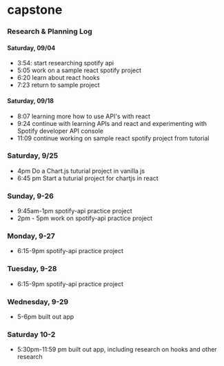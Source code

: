 # capstone

### Research & Planning Log
#### Saturday, 09/04
* 3:54: start researching spotify api
* 5:05 work on a sample react spotify project
* 6:20 learn about react hooks
* 7:23 return to sample project
#### Saturday, 09/18
* 8:07 learning more how to use API's with react
* 9:24 continue with learning APIs and react and experimenting with Spotify developer API console
* 11:09 continue working on sample react spotify project from tutorial

### Saturday, 9/25
* 4pm Do a Chart.js tuturial project in vanilla js
* 6:45 pm Start a tuturial project for chartjs in react

### Sunday, 9-26
* 9:45am-1pm spotify-api practice project
* 2pm - 5pm work on spotify-api practice project

### Monday, 9-27
* 6:15-9pm spotify-api practice project

### Tuesday, 9-28
* 6:15-9pm spotify-api practice project

### Wednesday, 9-29
* 5-6pm built out app

### Saturday 10-2
* 5:30pm-11:59 pm built out app, including research on hooks and other research